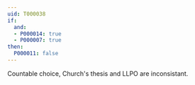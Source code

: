 ```yaml
---
uid: T000038
if:
  and:
  - P000014: true
  - P000007: true
then:
  P000011: false
---
```

Countable choice, Church's thesis and LLPO are inconsistant.
